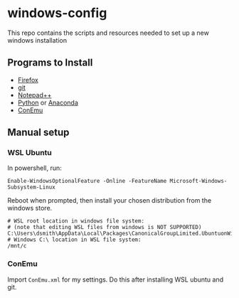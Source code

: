 # windows-config
This repo contains the scripts and resources needed to set up a new windows installation

## Programs to Install
- [Firefox](https://www.mozilla.org/en-US/firefox/new/)
- [git](https://git-scm.com/download/win)
- [Notepad++](https://notepad-plus-plus.org/downloads/)
- [Python](https://www.python.org/downloads/windows/) or [Anaconda](https://www.anaconda.com/distribution/)
- [ConEmu](https://conemu.github.io/)

## Manual setup
### WSL Ubuntu
In powershell, run:
```
Enable-WindowsOptionalFeature -Online -FeatureName Microsoft-Windows-Subsystem-Linux
```
Reboot when prompted, then install your chosen distribution from the windows store.
```
# WSL root location in windows file system:
# (note that editing WSL files from windows is NOT SUPPORTED)
C:\Users\dsmith\AppData\Local\Packages\CanonicalGroupLimited.UbuntuonWindows_79rhkp1fndgsc\LocalState
# Windows C:\ location in WSL file system:
/mnt/c
```

### ConEmu
Import `ConEmu.xml` for my settings. Do this after installing WSL ubuntu and git.
